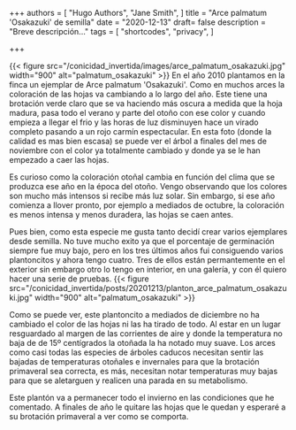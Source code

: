 +++
authors = [
    "Hugo Authors",
    "Jane Smith",
]
title = "Arce palmatum 'Osakazuki' de semilla"
date = "2020-12-13"
draft= false
description = "Breve descripción..."
tags = [
    "shortcodes",
    "privacy",
]

+++

{{< figure src="/conicidad_invertida/images/arce_palmatum_osakazuki.jpg" width="900" alt="palmatum_osakazuki" >}}
En el año 2010 plantamos en la finca un ejemplar de Arce palmatum 'Osakazuki'. Como en muchos arces la coloración de las hojas va cambiando a lo largo del año. Este tiene una brotación verde claro que se va haciendo más oscura a medida que la hoja madura, pasa todo el verano y parte del otoño con ese color y cuando empieza a llegar el frio y las horas de luz disminuyen hace un virado completo pasando a un rojo carmín espectacular. <!--more--> En esta foto (donde la calidad es mas bien escasa) se puede ver el árbol a finales del mes de noviembre con el color ya totalmente cambiado y donde ya se le han empezado a caer las hojas.

Es curioso como la coloración otoñal cambia en función del clima que se produzca ese año en la época del otoño. Vengo observando que los colores son mucho más intensos si recibe más luz solar. Sin embargo, si ese año comienza a llover pronto, por ejemplo a mediados de octubre, la coloración es menos intensa y menos duradera, las hojas se caen antes.

Pues bien, como esta especie me gusta tanto decidí crear varios ejemplares desde semilla. No tuve mucho exito ya que el porcentaje de germinación siempre fue muy bajo, pero en los tres últimos años fui consiguendo varios plantoncitos y ahora tengo cuatro. Tres de ellos están permantemente en el exterior sin embargo otro lo tengo en interior, en una galería, y con él quiero hacer una serie de pruebas.
{{< figure src="/conicidad_invertida/posts/20201213/planton_arce_palmatum_osakazuki.jpg" width="900" alt="palmatum_osakazuki" >}}


Como se puede ver, este plantoncito a mediados de diciembre no ha cambiado el color de las hojas ni las ha tirado de todo. Al estar en un lugar resguardado al margen de las corrientes de aire y donde la temperatura no baja de de 15º centígrados la otoñada la ha notado muy suave. Los arces como casi todas las especies de árboles caducos necesitan sentir las bajadas de temperaturas otoñales e invernales para que la brotación primaveral sea correcta, es más, necesitan notar temperaturas muy bajas para que se aletarguen y realicen una parada en su metabolismo.

Este plantón va a permanecer todo el invierno en las condiciones que he comentado. A finales de año le quitare las hojas que le quedan y esperaré a su brotación primaveral a ver como se comporta.


